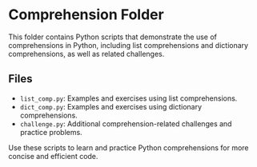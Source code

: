# Comprehension Folder

This folder contains Python scripts that demonstrate the use of comprehensions in Python, including list comprehensions and dictionary comprehensions, as well as related challenges.

## Files

- `list_comp.py`: Examples and exercises using list comprehensions.
- `dict_comp.py`: Examples and exercises using dictionary comprehensions.
- `challenge.py`: Additional comprehension-related challenges and practice problems.

Use these scripts to learn and practice Python comprehensions for more concise and efficient code.
